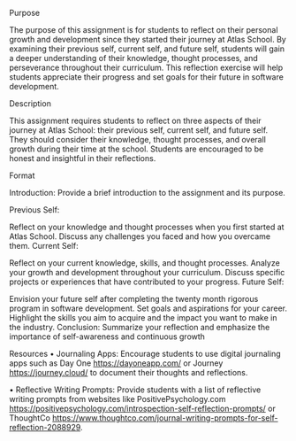 Purpose

The purpose of this assignment is for students to reflect on their personal growth and development since they started their journey at Atlas School. By examining their previous self, current self, and future self, students will gain a deeper understanding of their knowledge, thought processes, and perseverance throughout their curriculum. This reflection exercise will help students appreciate their progress and set goals for their future in software development.

Description

This assignment requires students to reflect on three aspects of their journey at Atlas School: their previous self, current self, and future self. They should consider their knowledge, thought processes, and overall growth during their time at the school. Students are encouraged to be honest and insightful in their reflections.

Format

Introduction: Provide a brief introduction to the assignment and its purpose.

Previous Self:

Reflect on your knowledge and thought processes when you first started at Atlas School.
Discuss any challenges you faced and how you overcame them.
Current Self:

Reflect on your current knowledge, skills, and thought processes.
Analyze your growth and development throughout your curriculum.
Discuss specific projects or experiences that have contributed to your progress.
Future Self:

Envision your future self after completing the twenty month rigorous program in software development.
Set goals and aspirations for your career.
Highlight the skills you aim to acquire and the impact you want to make in the industry.
Conclusion: Summarize your reflection and emphasize the importance of self-awareness and continuous growth

Resources
• Journaling Apps: Encourage students to use digital journaling apps such as Day One https://dayoneapp.com/ or Journey https://journey.cloud/ to document their thoughts and reflections.

• Reflective Writing Prompts: Provide students with a list of reflective writing prompts from websites like PositivePsychology.com https://positivepsychology.com/introspection-self-reflection-prompts/ or ThoughtCo https://www.thoughtco.com/journal-writing-prompts-for-self-reflection-2088929.
